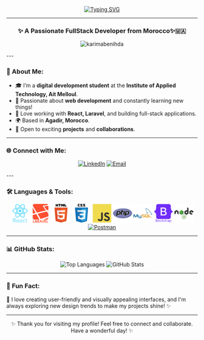 <div align="center">
  
[![Typing SVG](https://readme-typing-svg.herokuapp.com?font=Dancing+Script&weight=600&pause=1000&color=FF69B4&width=800&height=100&size=50&lines=Azul!+I'm+Karima+Benihda+%F0%9F%A6%8B;Welcome+to+my+GitHub+profile!+%F0%9F%92%8C)](https://git.io/typing-svg)
</div>

---

<h3 align="center">✨ A Passionate FullStack Developer from Morocco✨🇲🇦</h3>

<p align="center">
<img src="https://komarev.com/ghpvc/?username=karimabenihda&label=Profile%20views&color=ff69b4&style=flat-square" alt="karimabenihda" />
</p>
---

### 🌸 About Me:
- 🎓 I’m a **digital development student** at the **Institute of Applied Technology, Ait Melloul**.
- 💖 Passionate about **web development** and constantly learning new things!
- 🌈 Love working with **React, Laravel**, and building full-stack applications.
- 🌍 Based in **Agadir, Morocco**.
- 🌟 Open to exciting **projects** and **collaborations**.

---

### 🌐 Connect with Me:
<p align="center">
  <a href="https://www.linkedin.com/in/karima-benihda-3004ba326/" target="_blank"><img src="https://img.shields.io/badge/LinkedIn-%230077B5.svg?style=for-the-badge&logo=linkedin&logoColor=white" alt="LinkedIn"></a>
  <a href="mailto:karimabenihda@gmail.com" target="_blank"><img src="https://img.shields.io/badge/Gmail-D14836?style=for-the-badge&logo=gmail&logoColor=white" alt="Email"></a>
</p>
---

### 🛠️ Languages & Tools:
<p align="center">
  <a href="https://reactjs.org/" target="_blank"><img src="https://raw.githubusercontent.com/devicons/devicon/master/icons/react/react-original-wordmark.svg" alt="React" width="50" height="50"/></a>
  <a href="https://laravel.com/" target="_blank"><img src="https://raw.githubusercontent.com/devicons/devicon/master/icons/laravel/laravel-plain-wordmark.svg" alt="Laravel" width="50" height="50"/></a>
  <a href="https://www.w3.org/html/" target="_blank"><img src="https://raw.githubusercontent.com/devicons/devicon/master/icons/html5/html5-original-wordmark.svg" alt="HTML5" width="50" height="50"/></a>
  <a href="https://www.w3schools.com/css/" target="_blank"><img src="https://raw.githubusercontent.com/devicons/devicon/master/icons/css3/css3-original-wordmark.svg" alt="CSS3" width="50" height="50"/></a>
  <a href="https://developer.mozilla.org/en-US/docs/Web/JavaScript" target="_blank"><img src="https://raw.githubusercontent.com/devicons/devicon/master/icons/javascript/javascript-original.svg" alt="JavaScript" width="50" height="50"/></a>
  <a href="https://www.php.net" target="_blank"><img src="https://raw.githubusercontent.com/devicons/devicon/master/icons/php/php-original.svg" alt="PHP" width="50" height="50"/></a>
  <a href="https://www.mysql.com/" target="_blank"><img src="https://raw.githubusercontent.com/devicons/devicon/master/icons/mysql/mysql-original-wordmark.svg" alt="MySQL" width="50" height="50"/></a>
  <a href="https://getbootstrap.com" target="_blank"><img src="https://raw.githubusercontent.com/devicons/devicon/master/icons/bootstrap/bootstrap-plain-wordmark.svg" alt="Bootstrap" width="50" height="50"/></a>
  <a href="https://nodejs.org" target="_blank"><img src="https://raw.githubusercontent.com/devicons/devicon/master/icons/nodejs/nodejs-original-wordmark.svg" alt="Node.js" width="50" height="50"/></a>
  <a href="https://postman.com" target="_blank"><img src="https://www.vectorlogo.zone/logos/getpostman/getpostman-icon.svg" alt="Postman" width="50" height="50"/></a>
</p>

---

### 📊 GitHub Stats:
<p align="center">
  <img src="https://github-readme-stats.vercel.app/api/top-langs?username=karimabenihda&show_icons=true&locale=en&layout=compact&theme=rose_pine" alt="Top Languages" />
 
  <img src="https://github-readme-stats.vercel.app/api?username=karimabenihda&show_icons=true&locale=en&theme=rose_pine" alt="GitHub Stats" />
</p>

---

### 🌟 Fun Fact:
🌸 I love creating user-friendly and visually appealing interfaces, and I'm always exploring new design trends to make my projects shine! ✨

---

<div align="center">
✨ Thank you for visiting my profile! Feel free to connect and collaborate. Have a wonderful day! ✨  
</div>
